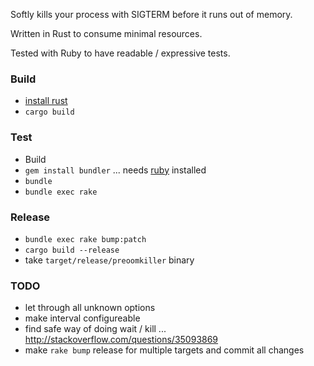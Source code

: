 Softly kills your process with SIGTERM before it runs out of memory.

Written in Rust to consume minimal resources.

Tested with Ruby to have readable / expressive tests.

### Build
 - [install rust](https://www.rust-lang.org/en-US/install.html)
 - `cargo build`

### Test
 - Build
 - `gem install bundler` ... needs [ruby](https://www.ruby-lang.org/en/) installed
 - `bundle`
 - `bundle exec rake`
 
### Release
 - `bundle exec rake bump:patch`
 - `cargo build --release`
 - take `target/release/preoomkiller` binary

### TODO
 - let through all unknown options
 - make interval configureable
 - find safe way of doing wait / kill ... http://stackoverflow.com/questions/35093869
 - make `rake bump` release for multiple targets and commit all changes
